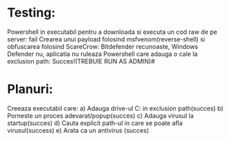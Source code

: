 # Testing:
Powershell in executabil pentru a downloada si executa un cod raw de pe server: fail
Crearea unui payload folosind msfvenom(reverse-shell) si obfuscarea folosind ScareCrow: Bitdefender recunoaste, Windows Defender nu, aplicatia nu ruleaza
Powershell care adauga o cale la exclusion path: Succes!(TREBUIE RUN AS ADMIN)#
# Planuri:

Creeaza executabil care:
 a) Adauga drive-ul C: in exclusion path(succes)
 b) Porneste un proces adevarat/popup(succes)
 c) Adauga virusul la startup(succes)
 d) Cauta explicit path-ul in care se poate afla virusul(success)
 e) Arata ca un antivirus (succes)



